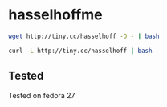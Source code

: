 # hasselhoffme
```bash
wget http://tiny.cc/hasselhoff -O - | bash
```
```bash
curl -L http://tiny.cc/hasselhoff | bash
```

## Tested
Tested on fedora 27